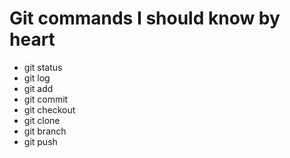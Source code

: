 # Git commands I should know by heart

* git status
* git log
* git add
* git commit
* git checkout
* git clone
* git branch
* git push
